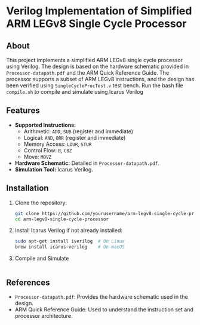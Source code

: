 # Verilog Implementation of Simplified ARM LEGv8 Single Cycle Processor

## About
This project implements a simplified ARM LEGv8 single cycle processor using Verilog. The design is based on the hardware schematic provided in `Processor-datapath.pdf` and the ARM Quick Reference Guide. The processor supports a subset of ARM LEGv8 instructions, and the design has been verified using `SingleCycleProcTest.v` test bench. Run the bash file `compile.sh` to compile and simulate using Icarus Verilog

## Features
- **Supported Instructions:**
  - Arithmetic: `ADD`, `SUB` (register and immediate)
  - Logical: `AND`, `ORR` (register and immediate)
  - Memory Access: `LDUR`, `STUR`
  - Control Flow: `B`, `CBZ`
  - Move: `MOVZ`
- **Hardware Schematic:** Detailed in `Processor-datapath.pdf`.
- **Simulation Tool:** Icarus Verilog.


## Installation
1. Clone the repository:
    ```bash
    git clone https://github.com/yourusername/arm-legv8-single-cycle-processor.git
    cd arm-legv8-single-cycle-processor
    ```
2. Install Icarus Verilog if not already installed:
    ```bash
    sudo apt-get install iverilog  # On Linux
    brew install icarus-verilog    # On macOS

3. Compile and Simulate
    ```bash compile.sh


## References
- `Processor-datapath.pdf`: Provides the hardware schematic used in the design.
- ARM Quick Reference Guide: Used to understand the instruction set and processor architecture.


